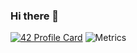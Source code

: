 ### Hi there 👋

<!--
**MoJeya/MoJeya** is a ✨ _special_ ✨ repository because its `README.md` (this file) appears on your GitHub profile.

Here are some ideas to get you started:

- 🔭 I’m currently working on ...
- 🌱 I’m currently learning ...
- 👯 I’m looking to collaborate on ...
- 🤔 I’m looking for help with ...
- 💬 Ask me about ...
- 📫 How to reach me: ...
- 😄 Pronouns: ...
- ⚡ Fun fact: ...
-->
[![42 Profile Card](https://1337-readme.vercel.app/api/profile?cursus=42&dark=true&leet_logo=hide&login=mjeyavat)](https://github.com/mohouyizme/1337-readme)
![Metrics](https://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@github.com/MoJeya)
